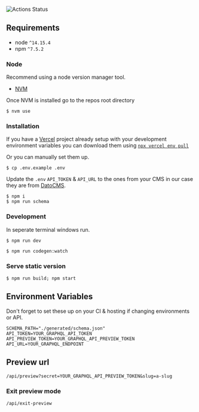 ![Actions Status](https://github.com/andykenward/andykenward.com/workflows/Check%20Pull%20Request/badge.svg)

## Requirements

- node `^14.15.4`
- npm `^7.5.2`

### Node

Recommend using a node version manager tool.

- [NVM](https://github.com/creationix/nvm#install-script)

Once NVM is installed go to the repos root directory

```
$ nvm use
```

### Installation

If you have a [Vercel](https://vercel.com) project already setup with your development environment variables you can download them using [`npx vercel env pull`](https://vercel.com/docs/v2/build-step#development-environment-variables)

Or you can manually set them up.

```
$ cp .env.example .env
```

Update the `.env` `API_TOKEN` & `API_URL` to the ones from your CMS in our case they are from [DatoCMS](https://datocms.com).

```
$ npm i
$ npm run schema
```

### Development

In seperate terminal windows run.
```
$ npm run dev
```

```
$ npm run codegen:watch
```

### Serve static version

```
$ npm run build; npm start
```
## Environment Variables

Don't forget to set these up on your CI & hosting if changing environments or API.

```
SCHEMA_PATH="./generated/schema.json"
API_TOKEN=YOUR_GRAPHQL_API_TOKEN
API_PREVIEW_TOKEN=YOUR_GRAPHQL_API_PREVIEW_TOKEN
API_URL=YOUR_GRAPHQL_ENDPOINT
```

## Preview url

```
/api/preview?secret=YOUR_GRAPHQL_API_PREVIEW_TOKEN&slug=a-slug
```

### Exit preview mode

```
/api/exit-preview
```